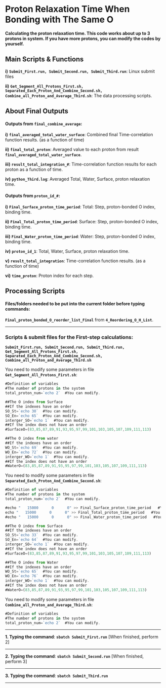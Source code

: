 # Proton Relaxation Time When Bonding with The Same O

**Calculating the proton relaxation time. This code works about up to 3 protons in system. If you have more protons, you can modify the codes by yourself.** 

## Main Scripts & Functions

**i)** **`Submit_First.run, Submit_Second.run, Submit_Third.run`**: Linux submit files

**ii)** **`Get_Segment_All_Protons_First.sh, Separated_Each_Proton_And_Combine_Second.sh, Combine_all_Proton_and_Average_Third.sh`**: The data processing scripts.

## About Final Outputs

#### Outputs from `final_combine_average`:

**i)** **`final_averaged_total_water_surface`**: Combined final Time-correlation function results. (as a function of time)

**ii)** **`final_total_proton`**: Averaged value to each proton from result **`final_averaged_total_water_surface`**.

**iii)** **`result_total_integration_#`**: Time-correlation function results for each proton as a function of time.

**iv)** **`python_Third.log`**: Averaged Total, Water, Surface, proton relaxation time.

#### Outputs from `proton_id_#`:

**i)** **`Final_Surface_proton_time_period`**: Total: Step, proton-bonded O index, binding time.

**ii)** **`Final_Total_proton_time_period`**: Surface: Step, proton-bonded O index, binding time.

**iii)** **`Final_Water_proton_time_period`**: Water: Step, proton-bonded O index, binding time.

**iv)** **`proton_id_1`**: Total, Water, Surface, proton relaxation time.

**v)** **`result_total_integration`**: Time-correlation function results. (as a function of time)

**vi)** **`time_proton`**: Proton index for each step.

## Processing Scripts

#### Files/folders needed to be put into the current folder before typing commands:

**`Final_proton_bonded_O_reorder_list_Final`** from **`4_Reordering_O_H_List`**.

****

### Scripts & submit files for the First-step calculations: 

**`Submit_First.run, Submit_Second.run, Submit_Third.run, Get_Segment_All_Protons_First.sh, Separated_Each_Proton_And_Combine_Second.sh, Combine_all_Proton_and_Average_Third.sh`**

You need to modify some parameters in file **`Get_Segment_All_Protons_First.sh`**:

```javascript
#Definition of variables
#The number of protons in the system
total_proton_num=`echo 2`  #You can modify.

##The O index from Surface
##If the indexes have an order
SO_St=`echo 30`  #You can modify.
SO_En=`echo 65`  #You can modify.
interger_SO=`echo 1`  #You can modify.
##If the index does not have an order
#SurfaceO=(83,85,87,89,91,93,95,97,99,101,103,105,107,109,111,113)

##The O index from water 
##If the indexes have an order
WO_St=`echo 69`  #You can modify.
WO_En=`echo 72`  #You can modify.
interger_WO=`echo 1`  #You can modify.
##If the index does not have an order
#WaterO=(83,85,87,89,91,93,95,97,99,101,103,105,107,109,111,113)
```

You need to modify some parameters in file **`Separated_Each_Proton_And_Combine_Second.sh`**:

```javascript
#Definition of variables
#The number of protons in the system
total_proton_num=`echo 2`  #You can modify.

#echo "   15000      0      0" >> Final_Surface_proton_time_period   #You can modify 15000
echo "   15000      0      0" >> Final_Total_proton_time_period   #You can modify 15000
#echo "   15000      0      0" >> Final_Water_proton_time_period   #You can modify 15000

##The O index from Surface
##If the indexes have an order
SO_St=`echo 33`  #You can modify.
SO_En=`echo 64`  #You can modify.
interger_SO=`echo 1`  #You can modify.
##If the index does not have an order
#SurfaceO=(83,85,87,89,91,93,95,97,99,101,103,105,107,109,111,113)

##The O index from Water
##If the indexes have an order
WO_St=`echo 65`  #You can modify.
WO_En=`echo 76`  #You can modify.
interger_WO=`echo 1`  #You can modify.
##If the index does not have an order
#WaterO=(83,85,87,89,91,93,95,97,99,101,103,105,107,109,111,113)
```

You need to modify some parameters in file **`Combine_all_Proton_and_Average_Third.sh`**:

```javascript
#Definition of variables
#The number of protons in the system
total_proton_num=`echo 2`  #You can modify.
```

****

**1. Typing the command**: **`sbatch Submit_First.run`** [When finished, perform 2]

****

**2. Typing the command**: **`sbatch Submit_Second.run`** [When finished, perform 3]

****

**3. Typing the command**: **`sbatch Submit_Third.run`**

****
